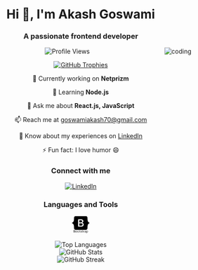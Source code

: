 <h1 align="center">Hi 👋, I'm Akash Goswami</h1>
<h3 align="center">A passionate frontend developer</h3>

<image  align="right" alt="coding" src="https://user-images.githubusercontent.com/55389276/140866485-8fb1c876-9a8f-4d6a-98dc-08c4981eaf70.gif">

<p align="center">
  <img src="https://komarev.com/ghpvc/?username=goswamiakash&label=Profile%20views&color=0e75b6&style=flat" alt="Profile Views" />
</p>

<p align="center">
  <a href="https://github.com/ryo-ma/github-profile-trophy">
    <img src="https://github-profile-trophy.vercel.app/?username=goswamiakash" alt="GitHub Trophies" />
  </a>
</p>

<p align="center">🔭 Currently working on <strong>Netprizm</strong></p>
<p align="center">🌱 Learning <strong>Node.js</strong></p>
<p align="center">💬 Ask me about <strong>React.js, JavaScript</strong></p>
<p align="center">📫 Reach me at <a href="mailto:goswamiakash70@gmail.com">goswamiakash70@gmail.com</a></p>
<p align="center">📄 Know about my experiences on <a href="https://www.linkedin.com/in/akash-goswami-/">LinkedIn</a></p>
<p align="center">⚡ Fun fact: I love humor 😄</p>

<h3 align="center">Connect with me</h3>
<p align="center">
  <a href="https://linkedin.com/in/akash-goswami-" target="_blank">
    <img src="https://raw.githubusercontent.com/rahuldkjain/github-profile-readme-generator/master/src/images/icons/Social/linked-in-alt.svg" alt="LinkedIn" height="30" width="40" />
  </a>
</p>

<h3 align="center">Languages and Tools</h3>
<p align="center">
  <a href="https://getbootstrap.com" target="_blank" rel="noreferrer">
    <img src="https://raw.githubusercontent.com/devicons/devicon/master/icons/bootstrap/bootstrap-plain-wordmark.svg" alt="Bootstrap" width="40" height="40" />
  </a>
  <!-- Add more icons for your languages and tools here -->
</p>

<div align="center">
  <img src="https://github-readme-stats.vercel.app/api/top-langs?username=goswamiakash&show_icons=true&locale=en&layout=compact" alt="Top Languages" />
</div>

<div align="center">
  <img src="https://github-readme-stats.vercel.app/api?username=goswamiakash&show_icons=true&locale=en" alt="GitHub Stats" />
</div>

<div align="center">
  <img src="https://github-readme-streak-stats.herokuapp.com/?user=goswamiakash" alt="GitHub Streak" />
</div>
